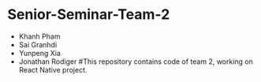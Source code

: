 # Senior-Seminar-Team-2
* Khanh Pham
* Sai Granhdi
* Yunpeng Xia
* Jonathan Rodiger
#This repository contains code of team 2, working on React Native project.
